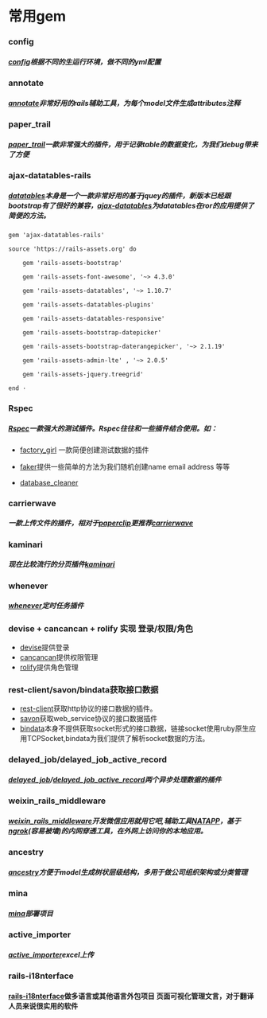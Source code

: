# 常用gem

### config
##### [config](https://github.com/railsconfig/config)根据不同的生运行环境，做不同的yml配置

### annotate
##### [annotate](https://github.com/ctran/annotate_models)非常好用的rails辅助工具，为每个model文件生成attributes注释

### paper_trail
##### [paper_trail]()一款非常强大的插件，用于记录table的数据变化，为我们debug带来了方便


### ajax-datatables-rails
##### [datatables](http://datatables.club/)本身是一个一款非常好用的基于jquey的插件，新版本已经跟bootstrap有了很好的兼容，[ajax-datatables](https://github.com/antillas21/ajax-datatables-rails)为datatables在ror的应用提供了简便的方法。

	gem 'ajax-datatables-rails'

  	source 'https://rails-assets.org' do

  		gem 'rails-assets-bootstrap'
  
  		gem 'rails-assets-font-awesome', '~> 4.3.0'
  
  		gem 'rails-assets-datatables', '~> 1.10.7'
  
  		gem 'rails-assets-datatables-plugins'
  
  		gem 'rails-assets-datatables-responsive'
  
  		gem 'rails-assets-bootstrap-datepicker'
  
  		gem 'rails-assets-bootstrap-daterangepicker', '~> 2.1.19'
    
  		gem 'rails-assets-admin-lte' , '~> 2.0.5'
  
  		gem 'rails-assets-jquery.treegrid'
  
	end ·
	
	
### Rspec
##### [Rspec](https://github.com/rspec/rspec)一款强大的测试插件。Rspec往往和一些插件结合使用。如：

* [factory_girl](https://github.com/thoughtbot/factory_girl)  一款简便创建测试数据的插件

* [faker](https://github.com/stympy/faker)提供一些简单的方法为我们随机创建name email address 等等

* [database_cleaner](https://github.com/DatabaseCleaner/database_cleaner) 


### carrierwave
##### 一款上传文件的插件，相对于[paperclip](https://github.com/thoughtbot/paperclip)更推荐[carrierwave](https://github.com/carrierwaveuploader/carrierwave)


### kaminari
##### 现在比较流行的分页插件[kaminari](https://github.com/amatsuda/kaminari)



###  whenever
##### [whenever](https://github.com/javan/whenever)定时任务插件

### devise + cancancan + rolify 实现 登录/权限/角色
* [devise](https://github.com/plataformatec/devise)提供登录
* [cancancan](https://github.com/CanCanCommunity/cancancan)提供权限管理
* [rolify](https://github.com/RolifyCommunity/rolify)提供角色管理

### rest-client/savon/bindata获取接口数据
* [rest-client](https://github.com/rest-client/rest-client)获取http协议的接口数据的插件。
* [savon](https://github.com/savonrb/savon)获取web_service协议的接口数据插件
* [bindata](https://github.com/dmendel/bindata)本身不提供获取socket形式的接口数据，链接socket使用ruby原生应用TCPSocket,bindata为我们提供了解析socket数据的方法。


### delayed_job/delayed_job_active_record

##### [delayed_job](https://github.com/tobi/delayed_job)/[delayed_job_active_record](https://github.com/collectiveidea/delayed_job)两个异步处理数据的插件

### weixin_rails_middleware

##### [weixin_rails_middleware](https://github.com/lanrion/weixin_rails_middleware)开发微信应用就用它吧,辅助工具[NATAPP](https://natapp.cn/#about)，基于[ngrok](https://www.npmjs.com/package/ngrok)(容易被墙)的内网穿透工具，在外网上访问你的本地应用。

### ancestry
##### [ancestry](https://github.com/stefankroes/ancestry)方便于model生成树状层级结构，多用于做公司组织架构或分类管理


### mina
##### [mina](https://github.com/mina-deploy/mina)部署项目

### active_importer
##### [active_importer](https://github.com/continuum/active_importer)excel上传

### rails-i18nterface
#### [rails-i18nterface](https://github.com/mose/rails-i18nterface)做多语言或其他语言外包项目 页面可视化管理文言，对于翻译人员来说很实用的软件